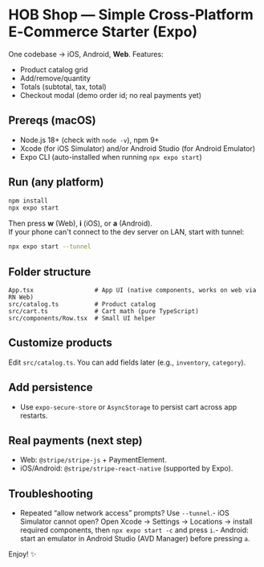 # HOB Shop — Simple Cross‑Platform E‑Commerce Starter (Expo)

One codebase → iOS, Android, **Web**. Features:
- Product catalog grid
- Add/remove/quantity
- Totals (subtotal, tax, total)
- Checkout modal (demo order id; no real payments yet)

## Prereqs (macOS)
- Node.js 18+ (check with `node -v`), npm 9+
- Xcode (for iOS Simulator) and/or Android Studio (for Android Emulator)
- Expo CLI (auto-installed when running `npx expo start`)

## Run (any platform)
```bash
npm install
npx expo start
```
Then press **w** (Web), **i** (iOS), or **a** (Android).  
If your phone can't connect to the dev server on LAN, start with tunnel:
```bash
npx expo start --tunnel
```

## Folder structure
```
App.tsx                 # App UI (native components, works on web via RN Web)
src/catalog.ts          # Product catalog
src/cart.ts             # Cart math (pure TypeScript)
src/components/Row.tsx  # Small UI helper
```

## Customize products
Edit `src/catalog.ts`. You can add fields later (e.g., `inventory`, `category`).

## Add persistence
- Use `expo-secure-store` or `AsyncStorage` to persist cart across app restarts.

## Real payments (next step)
- Web: `@stripe/stripe-js` + PaymentElement.
- iOS/Android: `@stripe/stripe-react-native` (supported by Expo).

## Troubleshooting
- Repeated “allow network access” prompts? Use `--tunnel`.- iOS Simulator cannot open? Open Xcode → Settings → Locations → install required components, then `npx expo start -c` and press `i`.- Android: start an emulator in Android Studio (AVD Manager) before pressing `a`.

Enjoy! ✨
